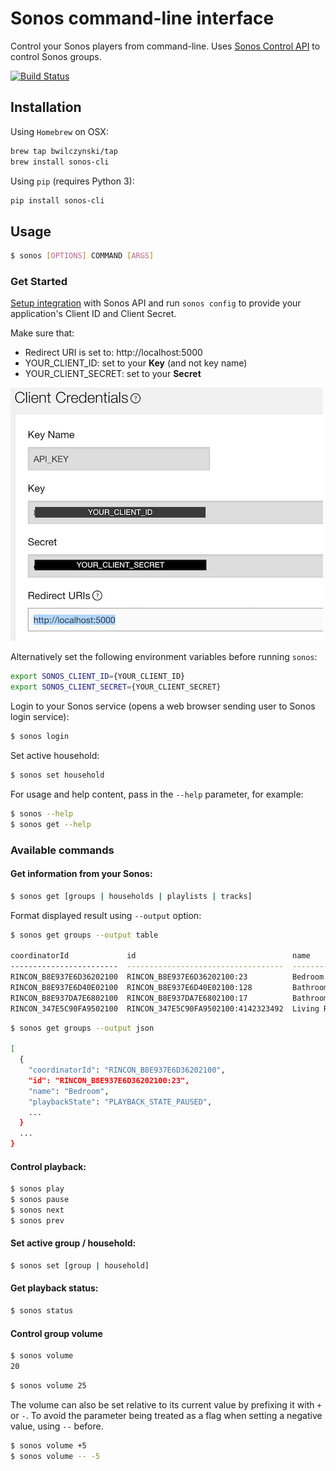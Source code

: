 # Sonos command-line interface

Control your Sonos players from command-line. Uses [Sonos Control API](https://developer.sonos.com/reference/control-api/) to control Sonos groups.

[![Build Status](https://dev.azure.com/bwilczyn/sonos-cli/_apis/build/status/bwilczynski.sonos-cli?branchName=master)](https://dev.azure.com/bwilczyn/sonos-cli/_build/latest?definitionId=2&branchName=master)

## Installation

Using `Homebrew` on OSX:

```sh
brew tap bwilczynski/tap
brew install sonos-cli
```

Using `pip` (requires Python 3):

```sh
pip install sonos-cli
```

## Usage

```bash
$ sonos [OPTIONS] COMMAND [ARGS]
```

### Get Started

[Setup integration](https://developer.sonos.com/build/direct-control/authorize/) with Sonos API
and run `sonos config` to provide
your application's Client ID and Client Secret.

Make sure that:

- Redirect URI is set to: http://localhost:5000
- YOUR_CLIENT_ID: set to your **Key** (and not key name)
- YOUR_CLIENT_SECRET: set to your **Secret**

![Sonos Integration](/screenshots/sonos-integration.png?raw=true)

Alternatively set the following environment variables before running `sonos`:

```bash
export SONOS_CLIENT_ID={YOUR_CLIENT_ID}
export SONOS_CLIENT_SECRET={YOUR_CLIENT_SECRET}
```

Login to your Sonos service (opens a web browser sending user to Sonos login service):

```bash
$ sonos login
```

Set active household:

```bash
$ sonos set household
```

For usage and help content, pass in the `--help` parameter, for example:

```bash
$ sonos --help
$ sonos get --help
```

### Available commands

#### Get information from your Sonos:

```bash
$ sonos get [groups | households | playlists | tracks]
```

Format displayed result using `--output` option:

```bash
$ sonos get groups --output table

coordinatorId             id                                   name              playbackState
------------------------  -----------------------------------  ----------------  ----------------------
RINCON_B8E937E6D36202100  RINCON_B8E937E6D36202100:23          Bedroom.          PLAYBACK_STATE_PAUSED
RINCON_B8E937E6D40E02100  RINCON_B8E937E6D40E02100:128         Bathroom          PLAYBACK_STATE_IDLE
RINCON_B8E937DA7E6802100  RINCON_B8E937DA7E6802100:17          Bathroom 2.       PLAYBACK_STATE_PAUSED
RINCON_347E5C90FA9502100  RINCON_347E5C90FA9502100:4142323492  Living Room       PLAYBACK_STATE_PLAYING
```

```bash
$ sonos get groups --output json

[
  {
    "coordinatorId": "RINCON_B8E937E6D36202100",
    "id": "RINCON_B8E937E6D36202100:23",
    "name": "Bedroom",
    "playbackState": "PLAYBACK_STATE_PAUSED",
    ...
  }
  ...
}
```

#### Control playback:

```bash
$ sonos play
$ sonos pause
$ sonos next
$ sonos prev
```

#### Set active group / household:

```bash
$ sonos set [group | household]
```

#### Get playback status:

```bash
$ sonos status
```

#### Control group volume

```bash
$ sonos volume
20
```

```bash
$ sonos volume 25
```

The volume can also be set relative to its current value by prefixing it with
`+` or `-`. To avoid the parameter being treated as a flag when setting
a negative value, using `--` before.

```bash
$ sonos volume +5
$ sonos volume -- -5
```
